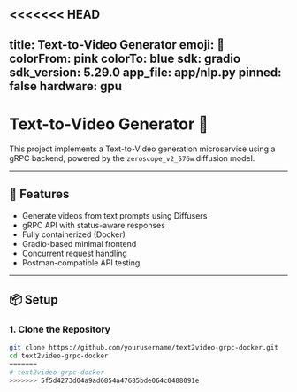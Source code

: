 <<<<<<< HEAD
---
title: Text-to-Video Generator
emoji: 🎥
colorFrom: pink
colorTo: blue
sdk: gradio
sdk_version: 5.29.0
app_file: app/nlp.py
pinned: false
hardware: gpu
---

# Text-to-Video Generator 🎥

This project implements a Text-to-Video generation microservice using a gRPC backend, powered by the `zeroscope_v2_576w` diffusion model.

---

## 🚀 Features

- Generate videos from text prompts using Diffusers
- gRPC API with status-aware responses
- Fully containerized (Docker)
- Gradio-based minimal frontend
- Concurrent request handling
- Postman-compatible API testing

---

## 📦 Setup

### 1. Clone the Repository

```bash
git clone https://github.com/yourusername/text2video-grpc-docker.git
cd text2video-grpc-docker
=======
# text2video-grpc-docker
>>>>>>> 5f5d4273d04a9ad6854a47685bde064c0488091e
